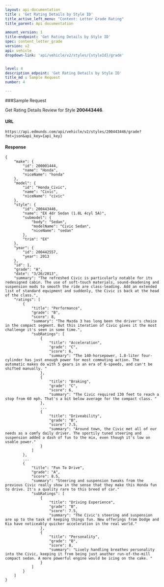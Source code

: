 ```yaml
---
layout: api-documentation
title : 'Get Rating Details by Style ID'
title_active_left_menu: "Content: Letter Grade Rating"
title_parent: Api documentation

amount_version: 1
title-endpoint: 'Get Rating Details by Style ID'
spec: content_letter_grade
version: v2
api: vehicle
dropdown-link: 'api/vehicle/v2/styles/{styleId}/grade'


level: 4
description_edpoint: 'Get Rating Details by Style ID'
title_md : Sample Request
number: 4

---
```


###Sample Request

Get Rating Details Review for Style **200443446**.

#### URL

    https://api.edmunds.com/api/vehicle/v2/styles/200443446/grade?fmt=json&api_key={api_key}

#### Response

    {
        "make": {
            "id": 200001444,
            "name": "Honda",
            "niceName": "honda"
        },
        "model": {
            "id": "Honda_Civic",
            "name": "Civic",
            "niceName": "civic"
        },
        "style": {
            "id": 200443446,
            "name": "EX 4dr Sedan (1.8L 4cyl 5A)",
            "submodel": {
                "body": "Sedan",
                "modelName": "Civic Sedan",
                "niceName": "sedan"
            },
            "trim": "EX"
        },
        "year": {
            "id": 200442557,
            "year": 2013
        },
        "id": 1,
        "grade": "A",
        "date": "3/26/2013",
        "summary": "The refreshed Civic is particularly notable for its redesigned cabin. The use of soft-touch materials, sound-deadening and suspension mods to smooth the ride are class-leading. Add an extended list of standard equipment and suddenly, the Civic is back at the head of the class.",
        "ratings": [
            {
                "title": "Performance",
                "grade": "B",
                "score": 8,
                "summary": "The Mazda 3 has long been the driver's choice in the compact segment. But this iteration of Civic gives it the most challenge it's seen in some time.",
                "subRatings": [
                    {
                        "title": "Acceleration",
                        "grade": "C",
                        "score": 6,
                        "summary": "The 140-horsepower, 1.8-liter four-cylinder has just enough power for most commuting action. The automatic makes do with 5 gears in an era of 6-speeds, and can't be shifted manually. "
                    },
                    {
                        "title": "Braking",
                        "grade": "C",
                        "score": 6,
                        "summary": "The Civic required 130 feet to reach a stop from 60 mph. That's a bit below average for the compact class. "
                    },
                    ...
                    {
                        "title": "Driveability",
                        "grade": "B",
                        "score": 7.5,
                        "summary": "Around town, the Civic met all of our needs as a comfy daily driver. The sportily tuned steering and suspension added a dash of fun to the mix, even though it's low on usable power."
                    }
                ]
            },
            ...
            {
                "title": "Fun To Drive",
                "grade": "A",
                "score": 8.5,
                "summary": "Steering and suspension tweaks from the previous Civic really show in the sense that they make this Honda fun to drive. It's a quality rare to this breed of car."
                "subRatings": [
                    {
                        "title": "Driving Experience",
                        "grade": "B",
                        "score": 7.5,
                        "summary": "The Civic's steering and suspension are up to the task of keeping things fun. New offerings from Dodge and Kia have noticeably quicker acceleration in the real world."
                    },
                    {
                        "title": "Personality",
                        "grade": "B",
                        "score": 8,
                        "summary": "Lively handling breathes personality into the Civic, keeping it from being just another run-of-the-mill compact sedan. A more powerful engine would be icing on the cake. "
                    }
                ]
            }
        ]
    }
